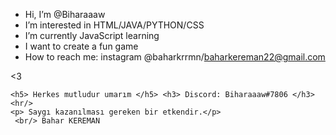 -  Hi, I’m @Biharaaaw
-  I’m interested in HTML/JAVA/PYTHON/CSS
-  I’m currently JavaScript learning
-  I want to create a fun game 
-  How to reach me: instagram @baharkrrmn/baharkereman22@gmail.com

<html>
  <head>
    <meta http equiv-"Content-Type" content-"text/html; charset=utf-8" />
  <title> Bahar Kereman </title>
  </head>
  <body>
    <p> <3 </p>
      
      

    <h5> Herkes mutludur umarım </h5> <h3> Discord: Biharaaaw#7806 </h3>
    <hr/>
    <p> Saygı kazanılması gereken bir etkendir.</p>
     <br/> Bahar KEREMAN 
  </body>  
</html>


